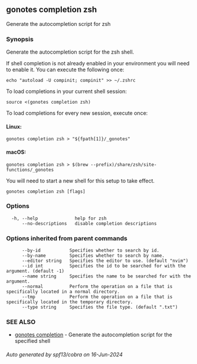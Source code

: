 ## gonotes completion zsh

Generate the autocompletion script for zsh

### Synopsis

Generate the autocompletion script for the zsh shell.

If shell completion is not already enabled in your environment you will need
to enable it.  You can execute the following once:

	echo "autoload -U compinit; compinit" >> ~/.zshrc

To load completions in your current shell session:

	source <(gonotes completion zsh)

To load completions for every new session, execute once:

#### Linux:

	gonotes completion zsh > "${fpath[1]}/_gonotes"

#### macOS:

	gonotes completion zsh > $(brew --prefix)/share/zsh/site-functions/_gonotes

You will need to start a new shell for this setup to take effect.


```
gonotes completion zsh [flags]
```

### Options

```
  -h, --help              help for zsh
      --no-descriptions   disable completion descriptions
```

### Options inherited from parent commands

```
      --by-id           Specifies whether to search by id.
      --by-name         Specifies whether to search by name.
      --editor string   Specifies the editor to use. (default "nvim")
      --id int          Specifies the id to be searched for with the argument. (default -1)
      --name string     Specifies the name to be searched for with the argument.
      --normal          Perform the operation on a file that is specifically located in a normal directory.
      --tmp             Perform the operation on a file that is specifically located in the temporary directory.
      --type string     Specifies the file type. (default ".txt")
```

### SEE ALSO

* [gonotes completion](gonotes_completion.md)	 - Generate the autocompletion script for the specified shell

###### Auto generated by spf13/cobra on 16-Jun-2024
